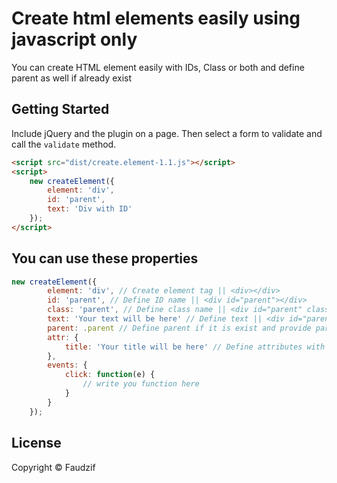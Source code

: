 Create html elements easily using javascript only
================================


You can create HTML element easily with IDs, Class or both and define parent as well if already exist

## Getting Started

Include jQuery and the plugin on a page. Then select a form to validate and call the `validate` method.

```html
<script src="dist/create.element-1.1.js"></script>
<script>
    new createElement({
        element: 'div',
        id: 'parent',
        text: 'Div with ID'
    });
</script>
```

## You can use these properties

``` js
new createElement({
        element: 'div', // Create element tag || <div></div>
        id: 'parent', // Define ID name || <div id="parent"></div>
        class: 'parent', // Define class name || <div id="parent" class="parent"></div>
        text: 'Your text will be here' // Define text || <div id="parent" class="parent"> Your text will be here </div>
        parent: .parent // Define parent if it is exist and provide parent ID or Class with selector name
        attr: {
            title: 'Your title will be here' // Define attributes with key and value
        },
        events: {
            click: function(e) {
                // write you function here
            }
        }
    });
```

## License
Copyright &copy; Faudzif<br>

